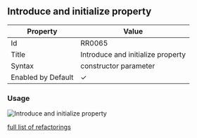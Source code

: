 ## Introduce and initialize property

| Property | Value |
| -------- | ----- |
| Id | RR0065 |
| Title | Introduce and initialize property |
| Syntax | constructor parameter |
| Enabled by Default | &#x2713; |

### Usage

![Introduce and initialize property](../../images/refactorings/IntroduceAndInitializeProperty.png)

[full list of refactorings](Refactorings.md)